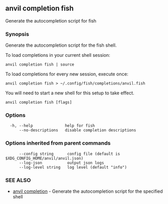 ## anvil completion fish

Generate the autocompletion script for fish

### Synopsis

Generate the autocompletion script for the fish shell.

To load completions in your current shell session:

	anvil completion fish | source

To load completions for every new session, execute once:

	anvil completion fish > ~/.config/fish/completions/anvil.fish

You will need to start a new shell for this setup to take effect.


```
anvil completion fish [flags]
```

### Options

```
  -h, --help              help for fish
      --no-descriptions   disable completion descriptions
```

### Options inherited from parent commands

```
      --config string      config file (default is $XDG_CONFIG_HOME/anvil/anvil.json)
      --log-json           output json logs
      --log-level string   log level (default "info")
```

### SEE ALSO

* [anvil completion](anvil_completion.md)	 - Generate the autocompletion script for the specified shell

